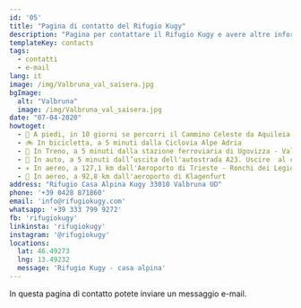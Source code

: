 ```yaml
---
id: '05'
title: "Pagina di contatto del Rifugio Kugy"
description: "Pagina per contattare il Rifugio Kugy e avere altre informazioni."
templateKey: contacts
tags:
  - contatti
  - e-mail
lang: it
image: /img/Valbruna_val_saisera.jpg
bgImage:
  alt: "Valbruna"
  image: /img/Valbruna_val_saisera.jpg
date: "07-04-2020"
howtoget:
  - 🚶 A piedi, in 10 giorni se percorri il Cammino Celeste da Aquileia
  - 🚲 In bicicletta, a 5 minuti dalla Ciclovia Alpe Adria
  - 🚋 In Treno, a 5 minuti dalla stazione ferroviaria di Ugovizza - Valbruna
  - 🚗 In auto, a 5 minuti dall’uscita dell'autostrada A23. Uscire  al casello Valbruna-Malborghetto-Camporosso proseguire  a sinistra in direzione Valbruna
  - ✈️ In aereo, a 127,1 km dall'Aeroporto di Trieste - Ronchi dei Legionari
  - 🚀 In aereo, a 92,8 km dall'aeroporto di Klagenfurt
address: "Rifugio Casa Alpina Kugy 33010 Valbruna UD"
phone: '+39 0428 871860'
email: 'info@rifugiokugy.com'
whatsapp: '+39 333 799 9272'
fb: 'rifugiokugy'
linkinsta: 'rifugiokugy'
instagram: '@rifugiokugy'
locations:
  lat: 46.49273
  lng: 13.49232
  message: 'Rifugio Kugy - casa alpina'
---
```


In questa pagina di contatto potete inviare un messaggio e-mail.

